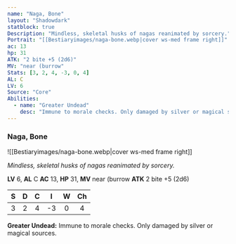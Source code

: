 ```yaml
---
name: "Naga, Bone"
layout: "Shadowdark"
statblock: true
Description: "Mindless, skeletal husks of nagas reanimated by sorcery."
Portrait: "[[Bestiaryimages/naga-bone.webp|cover ws-med frame right]]"
ac: 13
hp: 31
ATK: "2 bite +5 (2d6)"
MV: "near (burrow"
Stats: [3, 2, 4, -3, 0, 4]
AL: C
LV: 6
Source: "Core"
Abilities:
  - name: "Greater Undead"
    desc: "Immune to morale checks. Only damaged by silver or magical sources."
---
```


### Naga, Bone

![[Bestiaryimages/naga-bone.webp|cover ws-med frame right]]

_Mindless, skeletal husks of nagas reanimated by sorcery._

**LV** 6, **AL** C
**AC** 13, **HP** 31, **MV** near (burrow
**ATK** 2 bite +5 (2d6)

|  S  |  D  |  C  |  I  |  W  |  Ch  |
|:---:|:---:|:---:|:---:|:---:|:----:|
| 3 | 2 | 4 | -3 | 0 | 4 |

**Greater Undead:** Immune to morale checks. Only damaged by silver or magical sources.

